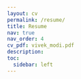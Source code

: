 ```yaml
---
layout: cv
permalink: /resume/
title: Resume
nav: true
nav_order: 4
cv_pdf: vivek_modi.pdf
description: 
toc:
  sidebar: left
---
```

